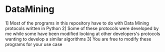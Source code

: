 # DataMining

1] Most of the programs in this repository have to do with Data Mining protocols written in Python
2] Some of these protocols were developed by me while some have been modified looking at other developers's protocols wanting to develop a similar algorithms
3] You are free to modify these programs for your use case
